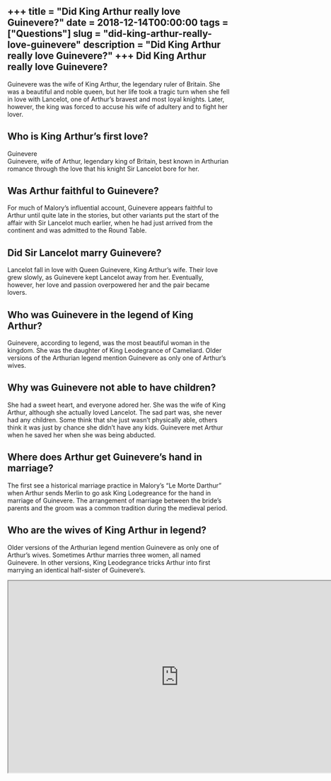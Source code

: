+++
title = "Did King Arthur really love Guinevere?"
date = 2018-12-14T00:00:00
tags = ["Questions"]
slug = "did-king-arthur-really-love-guinevere"
description = "Did King Arthur really love Guinevere?"
+++
Did King Arthur really love Guinevere?
--------------------------------------

Guinevere was the wife of King Arthur, the legendary ruler of Britain. She was a beautiful and noble queen, but her life took a tragic turn when she fell in love with Lancelot, one of Arthur’s bravest and most loyal knights. Later, however, the king was forced to accuse his wife of adultery and to fight her lover.

Who is King Arthur’s first love?
--------------------------------

Guinevere  
Guinevere, wife of Arthur, legendary king of Britain, best known in Arthurian romance through the love that his knight Sir Lancelot bore for her.

Was Arthur faithful to Guinevere?
---------------------------------

For much of Malory’s influential account, Guinevere appears faithful to Arthur until quite late in the stories, but other variants put the start of the affair with Sir Lancelot much earlier, when he had just arrived from the continent and was admitted to the Round Table.

Did Sir Lancelot marry Guinevere?
---------------------------------

Lancelot fall in love with Queen Guinevere, King Arthur’s wife. Their love grew slowly, as Guinevere kept Lancelot away from her. Eventually, however, her love and passion overpowered her and the pair became lovers.

Who was Guinevere in the legend of King Arthur?
-----------------------------------------------

Guinevere, according to legend, was the most beautiful woman in the kingdom. She was the daughter of King Leodegrance of Cameliard. Older versions of the Arthurian legend mention Guinevere as only one of Arthur’s wives.

Why was Guinevere not able to have children?
--------------------------------------------

She had a sweet heart, and everyone adored her. She was the wife of King Arthur, although she actually loved Lancelot. The sad part was, she never had any children. Some think that she just wasn’t physically able, others think it was just by chance she didn’t have any kids. Guinevere met Arthur when he saved her when she was being abducted.

Where does Arthur get Guinevere’s hand in marriage?
---------------------------------------------------

The first see a historical marriage practice in Malory’s “Le Morte Darthur” when Arthur sends Merlin to go ask King Lodegreance for the hand in marriage of Guinevere. The arrangement of marriage between the bride’s parents and the groom was a common tradition during the medieval period.

Who are the wives of King Arthur in legend?
-------------------------------------------

Older versions of the Arthurian legend mention Guinevere as only one of Arthur’s wives. Sometimes Arthur marries three women, all named Guinevere. In other versions, King Leodegrance tricks Arthur into first marrying an identical half-sister of Guinevere’s.

<iframe allow="accelerometer; autoplay; clipboard-write; encrypted-media; gyroscope; picture-in-picture" allowfullscreen="" class="__youtube_prefs__  epyt-is-override  no-lazyload" data-no-lazy="1" data-origheight="433" data-origwidth="770" data-skipgform_ajax_framebjll="" height="433" id="_ytid_58364" loading="lazy" src="https://www.youtube.com/embed/nBpkqS68xlk?enablejsapi=1&autoplay=0&cc_load_policy=0&cc_lang_pref=&iv_load_policy=1&loop=0&modestbranding=0&rel=1&fs=1&playsinline=0&autohide=2&theme=dark&color=red&controls=1&" title="YouTube player" width="770"></iframe>